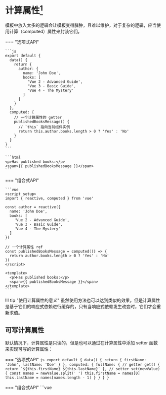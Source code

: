 # 计算属性[^1]

模板中放入太多的逻辑会让模板变得臃肿，且难以维护，对于复杂的逻辑，应当使用计算（computed）属性来封装它们。

=== "选项式API"

    ```js
    export default {
      data() {
        return {
          author: {
            name: 'John Doe',
            books: [
              'Vue 2 - Advanced Guide',
              'Vue 3 - Basic Guide',
              'Vue 4 - The Mystery'
            ]
          }
        }
      },
      computed: {
        // 一个计算属性的 getter
        publishedBooksMessage() {
          // `this` 指向当前组件实例
          return this.author.books.length > 0 ? 'Yes' : 'No'
        }
      }
    }
    ```

    ```html
    <p>Has published books:</p>
    <span>{{ publishedBooksMessage }}</span>
    ```

=== "组合式API"

    ```vue
    <script setup>
    import { reactive, computed } from 'vue'
    
    const author = reactive({
      name: 'John Doe',
      books: [
        'Vue 2 - Advanced Guide',
        'Vue 3 - Basic Guide',
        'Vue 4 - The Mystery'
      ]
    })
    
    // 一个计算属性 ref
    const publishedBooksMessage = computed(() => {
      return author.books.length > 0 ? 'Yes' : 'No'
    })
    </script>
    
    <template>
      <p>Has published books:</p>
      <span>{{ publishedBooksMessage }}</span>
    </template>
    ```

!!! tip "使用计算属性的意义"
    虽然使用方法也可以达到类似的效果，但是计算属性是基于它们的响应式依赖进行缓存的，只有当响应式依赖发生改变时，它们才会重新求值。

## 可写计算属性

默认情况下，计算属性是只读的，但是也可以通过在计算属性中添加 setter 函数来实现可写的计算属性：

=== "选项式API"
    ```js
    export default {
      data() {
        return {
          firstName: 'John',
          lastName: 'Doe'
        }
      },
      computed: {
        fullName: {
          // getter
          get() {
            return `${this.firstName} ${this.lastName}`
          },
          // setter
          set(newValue) {
            const names = newValue.split(' ')
            this.firstName = names[0]
            this.lastName = names[names.length - 1]
          }
        }
      }
    }
    ```

=== "组合式API"
    ```vue
    <script setup>
    import { ref, computed } from 'vue'
    
    const firstName = ref('John')
    const lastName = ref('Doe')
    
    const fullName = computed({
      // getter
      get() {
        return firstName.value + ' ' + lastName.value
      },
      // setter
      set(newValue) {
        // 注意：我们这里使用的是解构赋值语法
        [firstName.value, lastName.value] = newValue.split(' ')
      }
    })
    </script>
    ```

## 最佳实践

* Getter 应只做计算而没有其他的副作用，也就是说不要做异步请求或更改 DOM
* 避免直接修改计算属性值，应该使用计算属性的 setter 函数来修改值

[^1]: https://cn.vuejs.org/guide/essentials/computed.html
